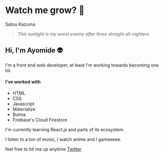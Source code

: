 # Watch me grow? :rocket:

Satou Kazuma
>*This sunlight is my worst enemy* 
>*after three straight all-nighters*

## Hi, I'm Ayomide :alien:
I'm a front end web developer, at least I'm working towards becoming one lol.

#### I've worked with
* HTML
* CSS
* Javascript
* Materialize
* Bulma
* Firebase's Cloud Firestore

I'm currently learning React.js and parts of its ecosystem.

I listen to a ton of music, I watch anime and I gameeeee.

feel free to hit me up anytime
[Twitter](https://twitter.com/aytheotaku)


<!--
**aytheotaku/aytheotaku** is a ✨ _special_ ✨ repository because its `README.md` (this file) appears on your GitHub profile.
